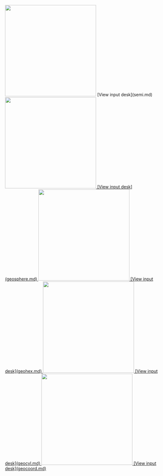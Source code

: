 
 <img height="300" width="300" src="https://lanl.github.io/LaGriT/docsassets/images/boxtilt.jpg"> 
[View input desk](semi.md)    

 <a href="/assets/images/sn.sphere_expand.jpg"> 
 <img height="300" width="300" src="https://lanl.github.io/LaGriT/docsassets/images/sn.sphere.jpg"> 
[View input desk](geosphere.md)

<a href="/assets/images/hex_expand.jpg">
 <img height="300" width="300" src="https://lanl.github.io/LaGriT/docsassets/images/hex.jpg"> 
[View input desk](geohex.md)


 <a href="/assets/images/cylinder_expand.jpg"> 
 <img height="300" width="300" src="https://lanl.github.io/LaGriT/docsassets/images/cylinder.jpg"> 
[View input desk](geocyl.md)  


 <a href="/assets/images/coord.jpg">
 <img height="300" width="300" src="https://lanl.github.io/LaGriT/docsassets/images/coord.jpg"> 
[View input desk](geocoord.md) 



                                 
                                             
                                            



